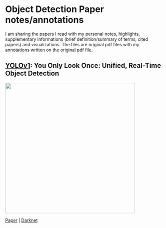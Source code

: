 # Object Detection Paper notes/annotations
I am sharing the papers I read with my personal notes, highlights, supplementary informations (brief definition/summary of terms, cited papers) and visualizations. The files are original pdf files with my annotations written on the original pdf file.

## [YOLOv1](https://github.com/alisher0717/machine-learning-notes/blob/master/object-detection-papers/YOLOv1.pdf): You Only Look Once: Unified, Real-Time Object Detection

<img src="https://github.com/alisher0717/machine-learning-notes/blob/master/object-detection-papers/images/YOLOv1_1.png" width="415"/> 


[Paper](https://arxiv.org/abs/1506.02640) | [Darknet](http://pjreddie.com/yolo/)

